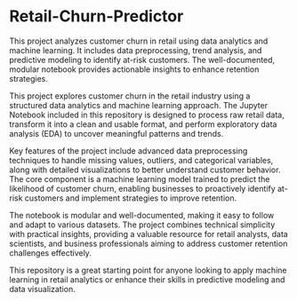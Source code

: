 # Retail-Churn-Predictor
This project analyzes customer churn in retail using data analytics and machine learning. It includes data preprocessing, trend analysis, and predictive modeling to identify at-risk customers. The well-documented, modular notebook provides actionable insights to enhance retention strategies.

This project explores customer churn in the retail industry using a structured data analytics and machine learning approach. The Jupyter Notebook included in this repository is designed to process raw retail data, transform it into a clean and usable format, and perform exploratory data analysis (EDA) to uncover meaningful patterns and trends.

Key features of the project include advanced data preprocessing techniques to handle missing values, outliers, and categorical variables, along with detailed visualizations to better understand customer behavior. The core component is a machine learning model trained to predict the likelihood of customer churn, enabling businesses to proactively identify at-risk customers and implement strategies to improve retention.

The notebook is modular and well-documented, making it easy to follow and adapt to various datasets. The project combines technical simplicity with practical insights, providing a valuable resource for retail analysts, data scientists, and business professionals aiming to address customer retention challenges effectively.

This repository is a great starting point for anyone looking to apply machine learning in retail analytics or enhance their skills in predictive modeling and data visualization.

